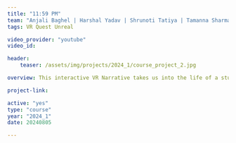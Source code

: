 ```yaml
---
title: "11:59 PM"
team: "Anjali Baghel | Harshal Yadav | Shrunoti Tatiya | Tamanna Sharma"
tags: VR Quest Unreal

video_provider: "youtube"
video_id:

header:
    teaser: /assets/img/projects/2024_1/course_project_2.jpg

overview: This interactive VR Narrative takes us into the life of a student who has a deadline to meet. As you guide him through distractions and self-doubt, you will uncover the hidden forces that fuel procrastination, and maybe even find a few answers for yourself along the way.

project-link:

active: "yes"
type: "course"
year: "2024_1"
date: 20240805

---
```

